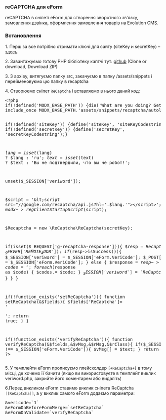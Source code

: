 
<meta http-equiv="Content-Type" content="text/html; charset=utf-8">
<h3>reCAPTCHA для eForm </h3> 
reCAPTCHA в сніпеті eForm для створення зворотного зв'язку, замовлення дзвінка, оформлення замовлення товарів на Evolution CMS.	
<br>
<h3 class="sub-header text-bold">Встановлення</h3>
<p>1. Перш за все потрібно отримати ключі для сайту (siteKey и secretKey) – <a href="https://www.google.com/recaptcha/admin" rel="nofollow" target="_blank">здесь</a></p>
<p>2. Завантажуємо готову PHP бібліотеку каптчі тут: <a href="https://github.com/google/recaptcha" rel="nofollow" target="_blank">github</a> (Clone or download, Download ZIP)</p>
<p>3. З архіву, витягуємо папку src, закачуємо в папку /assets/snippets і перейменовуємо цю папку в recaptcha</p>
<p>4. Створюємо сніпет <code>ReCaptcha</code> і вставляємо в нього даний код:</p>
<pre class="brush: php;">
&lt;?php
if(!defined('MODX_BASE_PATH')) {die('What are you doing? Get out of here!');}
include_once MODX_BASE_PATH.'assets/snippets/recaptcha/autoload.php';

if(!defined('siteKey')) {define('siteKey', 'siteKeyCodestring');}
if(!defined('secretKey')) {define('secretKey', 'secretKeyCodestring');}

$lang = isset($lang) ? $lang : 'ru';
$text = isset($text) ? $text : 'Вы не подтвердили, что вы не робот!';

unset($_SESSION['veriword']);

$script = '&lt;script src="//google.com/recaptcha/api.js?hl='.$lang.'">&lt;/script>';
$modx->regClientStartupScript($script);

$Recaptcha = new \ReCaptcha\ReCaptcha(secretKey);

if(isset($_REQUEST['g-recaptcha-response'])){
	$resp = $Recaptcha->verify($_REQUEST['g-recaptcha-response'], $_SERVER['REMOTE_ADDR']);
	if($resp->isSuccess()){
		$_SESSION['veriword'] = $_SESSION['eForm.VeriCode'];
		$_POST['vericode'] = $_SESSION['eForm.VeriCode'];
	} else {
		$response = $resp->getErrorCodes();            
		if(!empty($response)){
			$codes='';
			foreach ($response as $code) { $codes.= $code; }
			$_SESSION['veriword'] = 'ReCaptchaErrors : '.$codes;
		}
	}
}
        
if(!function_exists('setReCaptcha')){
	function setReCaptcha(&$fields){
		$fields['ReCaptcha']= '<div class="g-recaptcha" data-sitekey="'.siteKey.'"></div>';
		return true;
	}
}

if(!function_exists('verifyReCaptcha')){
	function verifyReCaptcha(&$fields,&$vMsg,&$rMsg,&$rClass){
		if($_SESSION['veriword'] !== $_SESSION['eForm.VeriCode']){
			$vMsg[] = $text; 
		}
		return true;
	}
}
?&gt;
</pre>
<p>5. У темплейти eForm прописуємо плейсхолдер <code>[+ReCaptcha+]</code> в тому місці, де хочемо її бачити (якщо ви використовуєте в темплейт виклик veriword.php, закрийте його коментарем або видаліть)</p>
<p>6.Перед викликом eForm ставимо виклик сніпета ReCaptcha <code>[[ReCaptcha]]</code>, а у виклик самого eForm додаємо параметри:</p>
<pre class="brush: html;">
&vericode=`1`
&eFormOnBeforeFormMerge=`setReCaptcha`
&eFormOnValidate=`verifyReCaptcha`
</pre>
